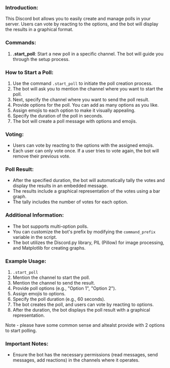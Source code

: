 ### Introduction:
This Discord bot allows you to easily create and manage polls in your server. Users can vote by reacting to the options, and the bot will display the results in a graphical format.

### Commands:
1. **.start_poll**: Start a new poll in a specific channel. The bot will guide you through the setup process.

### How to Start a Poll:
1. Use the command `.start_poll` to initiate the poll creation process.
2. The bot will ask you to mention the channel where you want to start the poll.
3. Next, specify the channel where you want to send the poll result.
4. Provide options for the poll. You can add as many options as you like.
5. Assign emojis to each option to make it visually appealing.
6. Specify the duration of the poll in seconds.
7. The bot will create a poll message with options and emojis.

### Voting:
- Users can vote by reacting to the options with the assigned emojis.
- Each user can only vote once. If a user tries to vote again, the bot will remove their previous vote.

### Poll Result:
- After the specified duration, the bot will automatically tally the votes and display the results in an embedded message.
- The results include a graphical representation of the votes using a bar graph.
- The tally includes the number of votes for each option.

### Additional Information:
- The bot supports multi-option polls.
- You can customize the bot's prefix by modifying the `command_prefix` variable in the script.
- The bot utilizes the Discord.py library, PIL (Pillow) for image processing, and Matplotlib for creating graphs.

### Example Usage:
1. `.start_poll`
2. Mention the channel to start the poll.
3. Mention the channel to send the result.
4. Provide poll options (e.g., "Option 1", "Option 2").
5. Assign emojis to options.
6. Specify the poll duration (e.g., 60 seconds).
7. The bot creates the poll, and users can vote by reacting to options.
8. After the duration, the bot displays the poll result with a graphical representation.

Note - please have some common sense and altealst provide with 2 options to start polling.

### Important Notes:
- Ensure the bot has the necessary permissions (read messages, send messages, add reactions) in the channels where it operates.
